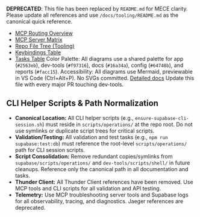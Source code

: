 **DEPRECATED**: This file has been replaced by `README.md` for MECE clarity. Please update all references and use `/docs/tooling/README.md` as the canonical quick reference.

- [MCP Routing Overview](mcp-routing-overview.mmd)
- [MCP Server Matrix](mcp-server-matrix.mmd)
- [Repo File Tree (Tooling)](repo-filetree.mmd)
- [Keybindings Table](keybindings-table.mmd)
- [Tasks Table](tasks-table.mmd)
  Color Palette: All diagrams use a shared palette for app (`#2563eb`), dev-tools (`#f97316`), docs (`#16a34a`), config (`#64748b`), and reports (`#facc15`).
  Accessibility: All diagrams use Mermaid, previewable in VS Code (Ctrl+Alt+P). No SVGs committed.
  [Detailed docs](./)
  Update this file with every major PR touching dev-tools.

## CLI Helper Scripts & Path Normalization

- **Canonical Location:** All CLI helper scripts (e.g., `ensure-supabase-cli-session.sh`) must reside in `scripts/operations/` at the repo root. Do not use symlinks or duplicate script trees for critical scripts.
- **Validation/Testing:** All validation and test tasks (e.g., `npm run supabase:test:db`) must reference the root-level `scripts/operations/` path for CLI session scripts.
- **Script Consolidation:** Remove redundant copies/symlinks from `supabase/scripts/operations/` and `dev-tools/scripts/shell/` in future cleanups. Reference only the canonical path in all documentation and tasks.
- **Thunder Client:** All Thunder Client references have been removed. Use MCP tools and CLI scripts for all validation and API testing.
- **Telemetry:** Use MCP troubleshooting server tools and Supabase logs for all observability, tracing, and diagnostics. Jaeger references are deprecated.
